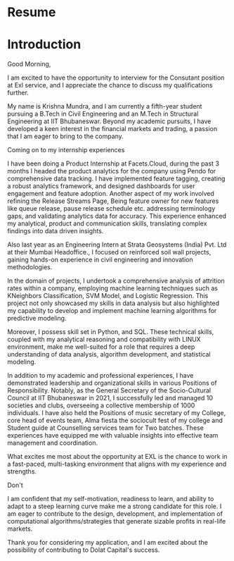 # Resume
# Introduction

Good Morning,

I am excited to have the opportunity to interview for the Consutant position at Exl service, and I appreciate the chance to discuss my qualifications further.

My name is Krishna Mundra, and I am currently a fifth-year student pursuing a B.Tech in Civil Engineering and an M.Tech in Structural Engineering at IIT Bhubaneswar. Beyond my academic pursuits, I have developed a keen interest in the financial markets and trading, a passion that I am eager to bring to the company.



Coming on to my internship experiences

I have been doing a Product Internship at Facets.Cloud, during the past 3 months I headed the product analytics for the company using Pendo for comprehensive data tracking. I have implemented feature tagging, creating a robust analytics framework, and designed dashboards for user engagement and feature adoption. Another aspect of my work involved refining the Release Streams Page, Being feature owner for new features like queue release, pause release schedule etc. addressing terminology gaps, and validating analytics data for accuracy. This experience enhanced my analytical, product and communication skills, translating complex findings into data driven insights.

Also last year as an Engineering Intern at Strata Geosystems (India) Pvt. Ltd at their Mumbai Headoffice., I focused on reinforced soil wall projects, gaining hands-on experience in civil engineering and innovation methodologies.

In the domain of projects, I undertook a comprehensive analysis of attrition rates within a company, employing machine learning techniques such as KNeighbors Classification, SVM Model, and Logistic Regression. This project not only showcased my skills in data analysis but also highlighted my capability to develop and implement machine learning algorithms for predictive modeling.

Moreover, I possess skill set in Python, and SQL. These technical skills, coupled with my analytical reasoning and compatibility with LINUX environment, make me well-suited for a role that requires a deep understanding of data analysis, algorithm development, and statistical modeling.

In addition to my academic and professional experiences, I have demonstrated leadership and organizational skills in various Positions of Responsibility. Notably, as the General Secretary of the Socio-Cultural Council at IIT Bhubaneswar in 2021, I successfully led and managed 10 societies and clubs, overseeing a collective membership of 1000 individuals. I have also held the Positions of music secretary of my College, core head of events team, Alma fiesta the sociocult fest of my college and Student guide at Counselling services team for Two batches. These experiences have equipped me with valuable insights into effective team management and coordination. 

What excites me most about the opportunity at EXL is the chance to work in a fast-paced, multi-tasking environment that aligns with my experience and strengths. 

Don't

I am confident that my self-motivation, readiness to learn, and ability to adapt to a steep learning curve make me a strong candidate for this role. I am eager to contribute to the design, development, and implementation of computational algorithms/strategies that generate sizable profits in real-life markets.

Thank you for considering my application, and I am excited about the possibility of contributing to Dolat Capital's success.
